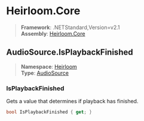 # Heirloom.Core

> **Framework**: .NETStandard,Version=v2.1  
> **Assembly**: [Heirloom.Core][0]  

## AudioSource.IsPlaybackFinished

> **Namespace**: [Heirloom][0]  
> **Type**: [AudioSource][1]  

### IsPlaybackFinished

Gets a value that determines if playback has finished.

```cs
bool IsPlaybackFinished { get; }
```

[0]: ../Heirloom.Core.md
[1]: Heirloom.AudioSource.md
